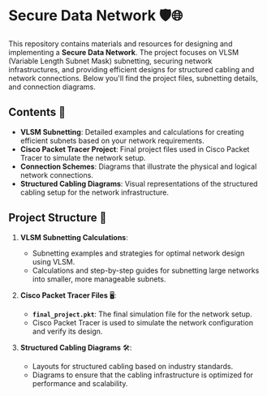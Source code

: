 # Secure Data Network 🛡️🌐

This repository contains materials and resources for designing and implementing a **Secure Data Network**. The project focuses on VLSM (Variable Length Subnet Mask) subnetting, securing network infrastructures, and providing efficient designs for structured cabling and network connections. Below you'll find the project files, subnetting details, and connection diagrams.

## Contents 📂

- **VLSM Subnetting**: Detailed examples and calculations for creating efficient subnets based on your network requirements.
- **Cisco Packet Tracer Project**: Final project files used in Cisco Packet Tracer to simulate the network setup.
- **Connection Schemes**: Diagrams that illustrate the physical and logical network connections.
- **Structured Cabling Diagrams**: Visual representations of the structured cabling setup for the network infrastructure.

## Project Structure 📑

1. **VLSM Subnetting Calculations**:  
   - Subnetting examples and strategies for optimal network design using VLSM.
   - Calculations and step-by-step guides for subnetting large networks into smaller, more manageable subnets.

2. **Cisco Packet Tracer Files** 🖥️:  
   - **`final_project.pkt`**: The final simulation file for the network setup.
   - Cisco Packet Tracer is used to simulate the network configuration and verify its design.

3. **Structured Cabling Diagrams** 🛠️:  
   - Layouts for structured cabling based on industry standards.
   - Diagrams to ensure that the cabling infrastructure is optimized for performance and scalability.


